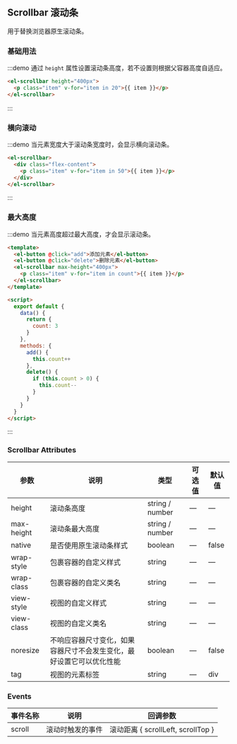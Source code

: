 ## Scrollbar 滚动条

用于替换浏览器原生滚动条。

### 基础用法

:::demo 通过 `height` 属性设置滚动条高度，若不设置则根据父容器高度自适应。

```html
<el-scrollbar height="400px">
  <p class="item" v-for="item in 20">{{ item }}</p>
</el-scrollbar>
```

:::

### 横向滚动

:::demo 当元素宽度大于滚动条宽度时，会显示横向滚动条。

```html
<el-scrollbar>
  <div class="flex-content">
    <p class="item" v-for="item in 50">{{ item }}</p>
  </div>
</el-scrollbar>
```

:::

### 最大高度

:::demo 当元素高度超过最大高度，才会显示滚动条。

```html
<template>
  <el-button @click="add">添加元素</el-button>
  <el-button @click="delete">删除元素</el-button>
  <el-scrollbar max-height="400px">
    <p class="item" v-for="item in count">{{ item }}</p>
  </el-scrollbar>
</template>

<script>
  export default {
    data() {
      return {
        count: 3
      }
    },
    methods: {
      add() {
        this.count++
      },
      delete() {
        if (this.count > 0) {
          this.count--
        }
      }
    }
  }
</script>
```

:::

### Scrollbar Attributes

| 参数          | 说明            | 类型            | 可选值                 | 默认值   |
|-------------  |---------------- |---------------- |---------------------- |-------- |
| height          | 滚动条高度         | string / number  |          —             |    —     |
| max-height          | 滚动条最大高度         | string / number  |          —             |    —     |
| native          | 是否使用原生滚动条样式         | boolean  |          —             |    false     |
| wrap-style    | 包裹容器的自定义样式  | string | — |    —  |
| wrap-class  | 包裹容器的自定义类名    | string  |    —  |  — |
| view-style  | 视图的自定义样式    | string  |    —  |  — |
| view-class  | 视图的自定义类名    | string  |    —  |  — |
| noresize  | 不响应容器尺寸变化，如果容器尺寸不会发生变化，最好设置它可以优化性能    | boolean  |    —  |  false |
| tag  | 视图的元素标签    | string  |    —  |  div |

### Events

| 事件名称 | 说明 | 回调参数 |
|---------- |-------- |---------- |
| scroll | 滚动时触发的事件 | 滚动距离 { scrollLeft, scrollTop }|
